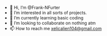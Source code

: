 - 👋 Hi, I’m @Frank-NFurter
- 👀 I’m interested in all sorts of projects.
- 🌱 I’m currently learning basic coding
- 💞️ I’m looking to collaborate on nothing atm
- 📫 How to reach me xelicalien104@gmail.com

<!---
Frank-NFurter/Frank-NFurter is a ✨ special ✨ repository because its `README.md` (this file) appears on your GitHub profile.
You can click the Preview link to take a look at your changes.
--->
